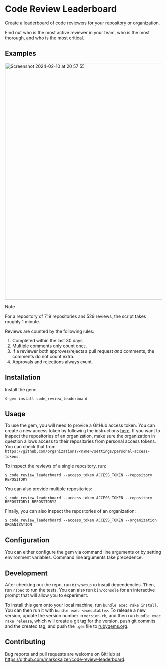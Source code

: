 # Code Review Leaderboard

Create a leaderboard of code reviewers for your repository or organization.

Find out who is the most active reviewer in your team, who is the most thorough, and who is the most critical.

## Examples

<img width="762" alt="Screenshot 2024-02-10 at 20 57 55" src="https://github.com/markokajzer/code-review-leaderboard/assets/9379317/dcd84512-1372-4744-a45f-b9b076fcf6b7">

> [!NOTE]
> For a repository of 719 repositories and 529 reviews, the script takes roughly 1 minute.

Reviews are counted by the following rules:
1. Completed within the last 30 days
2. Multiple comments only count once.
3. If a reviewer both approves/rejects a pull request _and_ comments, the comments do not count extra.
4. Approvals and rejections always count.

## Installation

Install the gem:

    $ gem install code_review_leaderboard

## Usage

To use the gem, you will need to provide a GitHub access token. You can create a new access token by following the instructions [here](https://help.github.com/en/github/authenticating-to-github/creating-a-personal-access-token-for-the-command-line). If you want to inspect the repositories of an organization, make sure the organization in question allows access to their repositories from personal access tokens. You can check that from `https://github.com/organizations/<name>/settings/personal-access-tokens`.

To inspect the reviews of a single repository, run:

    $ code_review_leaderboard --access_token ACCESS_TOKEN --repository REPOSITORY

You can also provide multiple repositories:

    $ code_review_leaderboard --access_token ACCESS_TOKEN --repository REPOSITORY1 REPOSITORY2

Finally, you can also inspect the repositories of an organization:

    $ code_review_leaderboard --access_token ACCESS_TOKEN --organization ORGANIZATION

## Configuration

You can either configure the gem via command line arguments or by setting environment variables. Command line arguments take precedence.

## Development

After checking out the repo, run `bin/setup` to install dependencies. Then, run `rspec` to run the tests. You can also run `bin/console` for an interactive prompt that will allow you to experiment.

To install this gem onto your local machine, run `bundle exec rake install`. You can then run it with `bundle exec <executable>`. To release a new version, update the version number in `version.rb`, and then run `bundle exec rake release`, which will create a git tag for the version, push git commits and the created tag, and push the `.gem` file to [rubygems.org](https://rubygems.org).

## Contributing

Bug reports and pull requests are welcome on GitHub at https://github.com/markokajzer/code-review-leaderboard.
